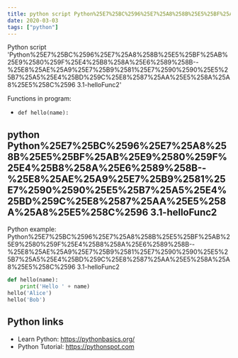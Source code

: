```yaml
---
title: python script Python%25E7%25BC%2596%25E7%25A8%258B%25E5%25BF%25AB%25E9%2580%259F%25E4%25B8%258A%25E6%2589%258B--%25E8%25AE%25A9%25E7%25B9%2581%25E7%2590%2590%25E5%25B7%25A5%25E4%25BD%259C%25E8%2587%25AA%25E5%258A%25A8%25E5%258C%2596 3.1-helloFunc2 (snippet)
date: 2020-03-03
tags: ["python"]
---
```

Python script 'Python%25E7%25BC%2596%25E7%25A8%258B%25E5%25BF%25AB%25E9%2580%259F%25E4%25B8%258A%25E6%2589%258B--%25E8%25AE%25A9%25E7%25B9%2581%25E7%2590%2590%25E5%25B7%25A5%25E4%25BD%259C%25E8%2587%25AA%25E5%258A%25A8%25E5%258C%2596 3.1-helloFunc2'

Functions in program: 
* `def hello(name):`

## python Python%25E7%25BC%2596%25E7%25A8%258B%25E5%25BF%25AB%25E9%2580%259F%25E4%25B8%258A%25E6%2589%258B--%25E8%25AE%25A9%25E7%25B9%2581%25E7%2590%2590%25E5%25B7%25A5%25E4%25BD%259C%25E8%2587%25AA%25E5%258A%25A8%25E5%258C%2596 3.1-helloFunc2

Python example: Python%25E7%25BC%2596%25E7%25A8%258B%25E5%25BF%25AB%25E9%2580%259F%25E4%25B8%258A%25E6%2589%258B--%25E8%25AE%25A9%25E7%25B9%2581%25E7%2590%2590%25E5%25B7%25A5%25E4%25BD%259C%25E8%2587%25AA%25E5%258A%25A8%25E5%258C%2596 3.1-helloFunc2

```python
def hello(name):
    print('Hello ' + name)
hello('Alice')
hello('Bob')

```

## Python links

- Learn Python: https://pythonbasics.org/
- Python Tutorial: https://pythonspot.com
